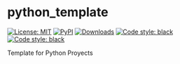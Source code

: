 # python_template

<p>
<a href="https://github.com/UltiRequiem/proyect/blob/main/LICENSE"><img alt="License: MIT" src="https://black.readthedocs.io/en/stable/_static/license.svg"></a>
<a href="https://pypi.org/project/proyect"><img alt="PyPI" src="https://img.shields.io/pypi/v/proyect"></a>
<a href="https://pepy.tech/project/proyect"><img alt="Downloads" src="https://pepy.tech/badge/proyect"></a>
<a href="https://github.com/UltiRequiem/proyect"><img alt="Code style: black" src="https://img.shields.io/badge/code%20style-black-000000.svg"></a>
<a href="https://github.com/UltiRequiem/proyect"><img alt="Code style: black" src="https://img.shields.io/tokei/lines/github.com/UltiRequiem/proyect?color=blue&label=Total%20Lines"></a>
</p>

Template for Python Proyects
